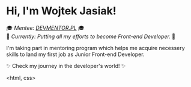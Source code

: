 # Hi, I'm Wojtek Jasiak!
:mortar_board: *Mentee: [DEVMENTOR.PL](https://devmentor.pl/mentoring-javascript)* :mortar_board:<br>
:rocket: *Currently: Putting all my efforts to become Front-end Developer.* :rocket:<br>

I'm taking part in mentoring program which helps me acquire necessery skills to land my first job as Junior Front-end Developer.<br>

:sparkles: Check my journey in the developer's world! :sparkles:

<html, css>

<js>
